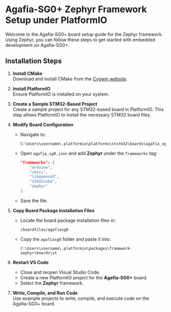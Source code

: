 # Agafia-SG0+ Zephyr Framework Setup under PlatformIO

Welcome to the Agafia-SG0+ board setup guide for the Zephyr framework. Using Zephyr, you can follow these steps to get started with embedded development on Agafia-SG0+.

## Installation Steps

1. **Install CMake**  
   Download and install CMake from the [Cygwin website](https://cygwin.com/install.html).

2. **Install PlatformIO**  
   Ensure PlatformIO is installed on your system.

3. **Create a Sample STM32-Based Project**  
   Create a sample project for any STM32-based board in PlatformIO. This step allows PlatformIO to install the necessary STM32 board files.

4. **Modify Board Configuration**  
   - Navigate to:
     ```
     C:\Users\username\.platformio\platforms\ststm32\boards\agafia_sg0.json
     ```
   - Open `agafia_sg0.json` and add **Zephyr** under the `frameworks` tag:

     ```json
     "frameworks": [
         "arduino",
         "cmsis",
         "libopencm3",
         "stm32cube",
         "zephyr"
     ]
     ```

   - Save the file.

5. **Copy Board Package Installation Files**  
   - Locate the board package installation files in:
     ```
     /boardfiles/agafiasg0
     ```
   - Copy the `agafiasg0` folder and paste it into:
     ```
     C:\Users\username\.platformio\packages\framework-zephyr\boards\st
     ```

6. **Restart VS Code**  
   - Close and reopen Visual Studio Code.
   - Create a new PlatformIO project for the **Agafia-SG0+** board.
   - Select the **Zephyr** framework.

7. **Write, Compile, and Run Code**  
   Use example projects to write, compile, and execute code on the Agafia-SG0+ board.
